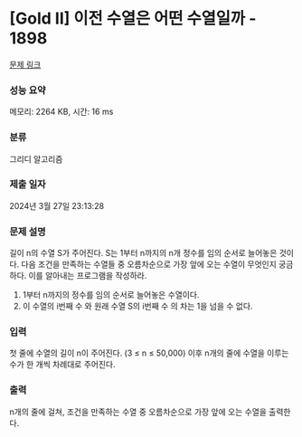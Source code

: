 # [Gold II] 이전 수열은 어떤 수열일까 - 1898 

[문제 링크](https://www.acmicpc.net/problem/1898) 

### 성능 요약

메모리: 2264 KB, 시간: 16 ms

### 분류

그리디 알고리즘

### 제출 일자

2024년 3월 27일 23:13:28

### 문제 설명

<p>길이 n의 수열 S가 주어진다. S는 1부터 n까지의 n개 정수를 임의 순서로 늘어놓은 것이다. 다음 조건을 만족하는 수열들 중 오름차순으로 가장 앞에 오는 수열이 무엇인지 궁금하다. 이를 알아내는 프로그램을 작성하라.</p>

<ol>
	<li>1부터 n까지의 정수를 임의 순서로 늘어놓은 수열이다.</li>
	<li>이 수열의 i번째 수 와 원래 수열 S의 i번째 수 의 차는 1을 넘을 수 없다.</li>
</ol>

### 입력 

 <p>첫 줄에 수열의 길이 n이 주어진다. (3 ≤ n ≤ 50,000) 이후 n개의 줄에 수열을 이루는 수가 한 개씩 차례대로 주어진다.</p>

### 출력 

 <p>n개의 줄에 걸쳐, 조건을 만족하는 수열 중 오름차순으로 가장 앞에 오는 수열을 출력한다.</p>

